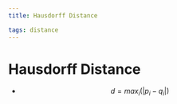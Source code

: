 ```yaml
---
title: Hausdorff Distance

tags: distance 
---
```


# Hausdorff Distance
- $$d= max_{i}(|p_{i}-q_{i}|)$$






